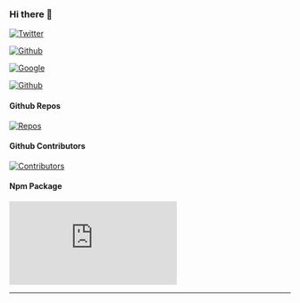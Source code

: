 ### Hi there 👋

[![Twitter](https://badging.tk//static/label/USAing/555?opacity=1&icon=twitter&iconcolor=3bc8f4)](https://badging.tk)

[![Github](https://badging.tk/static/label/USAing/555?opacity=1&icon=github&iconcolor=3bc8f4)](https://badging.tk)

[![Google](https://badging.tk/static/label/USAing%40gmail.com/2196f3?opacity=1&icon=google&iconcolor=dc4a3d)](https://badging.tk)

[![Github](https://badging.tk/static/1FYbZECgs3V3zRx6P7yAu2nCDXP2DHpwt8/55A?opacity=1&icon=bitcoin&iconcolor=F9A136)](https://badging.tk)

#### Github Repos

[![Repos](https://badging.tk/github/repos/USAing/QRCode)](https://badging.tk)

#### Github Contributors

[![Contributors](https://badging.tk/github/contributors/yakeing/QRCode)](https://badging.tk)

#### Npm Package

[![Contributors](https://badging.tk/npm/package/https.js)](https://badging.tk)

---
